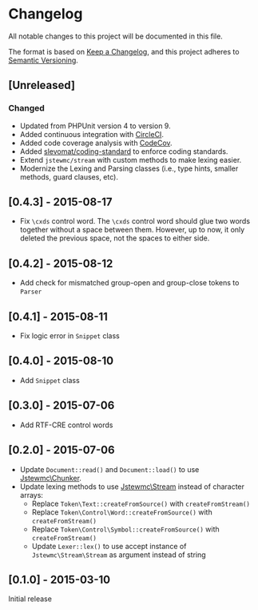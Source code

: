# Changelog

All notable changes to this project will be documented in this file.

The format is based on [Keep a Changelog](https://keepachangelog.com/en/1.0.0/),
and this project adheres to [Semantic Versioning](https://semver.org/spec/v2.0.0.html).

## [Unreleased]

### Changed

- Updated from PHPUnit version 4 to version 9.
- Added continuous integration with [CircleCI](https://circleci.com/gh/jstewmc/rtf).
- Added code coverage analysis with [CodeCov](https://codecov.io/gh/jstewmc/rtf).
- Added [slevomat/coding-standard](https://github.com/slevomat/coding-standard) to enforce coding standards.
- Extend `jstewmc/stream` with custom methods to make lexing easier.
- Modernize the Lexing and Parsing classes (i.e., type hints, smaller methods, guard clauses, etc).

## [0.4.3] - 2015-08-17

* Fix `\cxds` control word. The `\cxds` control word should glue two words together without a space between them. However, up to now, it only deleted the previous space, not the spaces to either side.

## [0.4.2] - 2015-08-12

* Add check for mismatched group-open and group-close tokens to `Parser`

## [0.4.1] - 2015-08-11

* Fix logic error in `Snippet` class

## [0.4.0] - 2015-08-10

* Add `Snippet` class

## [0.3.0] - 2015-07-06

* Add RTF-CRE control words

## [0.2.0] - 2015-07-06

* Update `Document::read()` and `Document::load()` to use [Jstewmc\Chunker](https://github.com/jstewmc/chunker).
* Update lexing methods to use [Jstewmc\Stream](https://github.com/jstewmc/stream) instead of character arrays:
  * Replace `Token\Text::createFromSource()` with `createFromStream()`
  * Replace `Token\Control\Word::createFromSource()` with `createFromStream()`
  * Replace `Token\Control\Symbol::createFromSource()` with `createFromStream()`
  * Update `Lexer::lex()` to use accept instance of `Jstewmc\Stream\Stream` as argument instead of string

## [0.1.0] - 2015-03-10

Initial release
